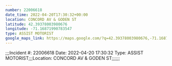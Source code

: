 ```yaml
---
number: 22006618
date_time: 2022-04-20T17:30:32+00:00
location: CONCORD AV & GODEN ST
latitude: 42.39378003980676
longitude: -71.16871990783547
type: ASSIST MOTORIST
google_maps_link: https://maps.google.com/?q=42.39378003980676,-71.16871990783547
---
```


;;;Incident #: 22006618  Date: 2022-04-20 17:30:32  Type: ASSIST MOTORIST;;;Location: CONCORD AV & GODEN ST;;;;;;
